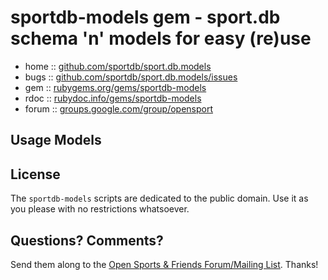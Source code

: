 # sportdb-models gem - sport.db schema 'n' models for easy (re)use

<!--
[![Build Status](https://secure.travis-ci.org/geraldb/sport.db.ruby.png?branch=master)](http://travis-ci.org/geraldb/sport.db.ruby)
-->

* home  :: [github.com/sportdb/sport.db.models](https://github.com/sportdb/sport.db.models)
* bugs  :: [github.com/sportdb/sport.db.models/issues](https://github.com/sportdb/sport.db.models/issues)
* gem   :: [rubygems.org/gems/sportdb-models](https://rubygems.org/gems/sportdb-models)
* rdoc  :: [rubydoc.info/gems/sportdb-models](http://rubydoc.info/gems/sportdb-models)
* forum :: [groups.google.com/group/opensport](https://groups.google.com/group/opensport)


## Usage Models



## License

The `sportdb-models` scripts are dedicated to the public domain.
Use it as you please with no restrictions whatsoever.


## Questions? Comments?

Send them along to the
[Open Sports & Friends Forum/Mailing List](http://groups.google.com/group/opensport).
Thanks!
